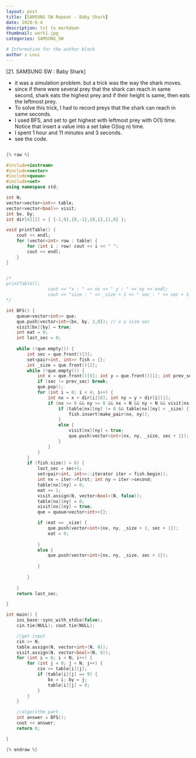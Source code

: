 ```yaml
---
layout: post
title: [SAMSUNG SW Repeat - Baby Shark]
date: 2020-6-4
description: txt to markdown
thumbnail: work1.jpg
categories: SAMSUNG_SW

# Information for the author block
author : Loui
---
```


﻿[21. SAMSUNG SW : Baby Shark]
- it was a simulation problem. but a trick was the way the shark moves.
- since if there were several prey that the shark can reach in same second, shark eats the highest prey and if their height is same, then eats the leftmost prey.
- To solve this trick, I had to record preys that the shark can reach in same seconds.
- I used BFS, and set to get highest with leftmost prey with O(1) time. Notice that insert a value into a set take O(log n) time.
- I spent 1 hour and 11 minutes and 3 seconds.
- see the code.

```cpp

{% raw %}

#include<iostream>
#include<vector>
#include<queue>
#include<set>
using namespace std;

int N;
vector<vector<int>> table;
vector<vector<bool>> visit;
int bx, by;
int dir[4][2] = { {-1,0},{0,-1},{0,1},{1,0} };

void printTable() {
	cout << endl;
	for (vector<int> row : table) {
		for (int i : row) cout << i << " ";
		cout << endl;
	}
}


/*
printTable();
				cout << "x : " << nx << " y : " << ny << endl;
				cout << "size : " << _size + 1 << " sec : " << sec + 1 << endl;
*/

int BFS() {
	queue<vector<int>> que;
	que.push(vector<int>{bx, by, 2,0}); // x y size sec
	visit[bx][by] = true;
	int eat = 0;
	int last_sec = 0;
	
	while (!que.empty()) {
		int sec = que.front()[3];
		set<pair<int, int>> fish = {};
		int _size = que.front()[2];
		while (!que.empty()) {
			int x = que.front()[0]; int y = que.front()[1]; int prev_sec = que.front()[3];
			if (sec != prev_sec) break;
			que.pop();
			for (int i = 0; i < 4; i++) {
				int nx = x + dir[i][0]; int ny = y + dir[i][1];
				if (nx >= 0 && ny >= 0 && nx < N && ny < N && visit[nx][ny] == false && table[nx][ny] <= _size) {
					if (table[nx][ny] != 0 && table[nx][ny] < _size) {
						fish.insert(make_pair(nx, ny));
					}
					else {
						visit[nx][ny] = true;
						que.push(vector<int>{nx, ny, _size, sec + 1});
					}
				}
			}
		}
		if (fish.size() > 0) {
			last_sec = sec+1;
			set<pair<int, int>>::iterator iter = fish.begin();
			int nx = iter->first; int ny = iter->second;
			table[nx][ny] = 0;
			eat += 1;
			visit.assign(N, vector<bool>(N, false));
			table[nx][ny] = 0;
			visit[nx][ny] = true;
			que = queue<vector<int>>{};

			if (eat == _size) {
				que.push(vector<int>{nx, ny, _size + 1, sec + 1});
				eat = 0;
				
			} 
			else {
				que.push(vector<int>{nx, ny, _size, sec + 1});
			
			} 
			
		}
		
	}
	return last_sec;

}

int main() {
	ios_base::sync_with_stdio(false);
	cin.tie(NULL); cout.tie(NULL);

	//get input
	cin >> N;
	table.assign(N, vector<int>(N, 0));
	visit.assign(N, vector<bool>(N, 0));
	for (int i = 0; i < N; i++) {
		for (int j = 0; j < N; j++) {
			cin >> table[i][j];
			if (table[i][j] == 9) {
				bx = i; by = j;
				table[i][j] = 0;
			}
		}
	}

	//algorithm part
	int answer = BFS();
	cout << answer;
	return 0;

}

{% endraw %}
```

